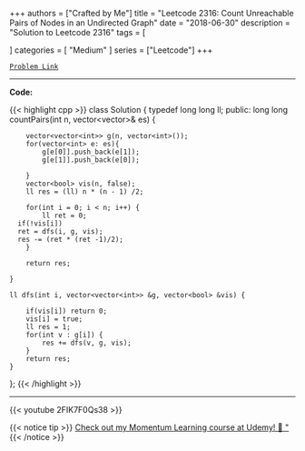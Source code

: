 
+++
authors = ["Crafted by Me"]
title = "Leetcode 2316: Count Unreachable Pairs of Nodes in an Undirected Graph"
date = "2018-06-30"
description = "Solution to Leetcode 2316"
tags = [
    
]
categories = [
    "Medium"
]
series = ["Leetcode"]
+++



[`Problem Link`](https://leetcode.com/problems/count-unreachable-pairs-of-nodes-in-an-undirected-graph/description/)

---

**Code:**

{{< highlight cpp >}}
class Solution {
    typedef long long ll;
public:
    long long countPairs(int n, vector<vector<int>>& es) {
        
        vector<vector<int>> g(n, vector<int>());
        for(vector<int> e: es){
            g[e[0]].push_back(e[1]);
            g[e[1]].push_back(e[0]);
            
        }
        vector<bool> vis(n, false);
        ll res = (ll) n * (n - 1) /2;
            
        for(int i = 0; i < n; i++) {
            ll ret = 0;
      if(!vis[i])
      ret = dfs(i, g, vis);
      res -= (ret * (ret -1)/2);
        }
        
        return res;
        
    }
    
    ll dfs(int i, vector<vector<int>> &g, vector<bool> &vis) {
        
        if(vis[i]) return 0;
        vis[i] = true;
        ll res = 1;
        for(int v : g[i]) {
            res += dfs(v, g, vis);
        }
        return res;
    }
    
};
{{< /highlight >}}


---
{{< youtube 2FIK7F0Qs38 >}}

{{< notice tip >}}
[Check out my Momentum Learning course at Udemy! 🚀 "](https://www.udemy.com/course/blind-75-the-data-structures-and-algorithms-essentials/)
{{< /notice >}}

